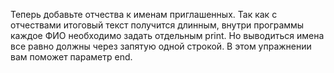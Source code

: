 Теперь добавьте отчества к именам приглашенных. Так как с отчествами итоговый текст получится длинным, внутри программы каждое ФИО необходимо задать отдельным print. Но выводиться имена все равно должны через запятую одной строкой. В этом упражнении вам поможет параметр end. 